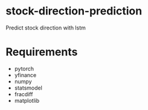 # stock-direction-prediction

Predict stock direction with lstm

# Requirements
* pytorch
* yfinance
* numpy
* statsmodel
* fracdiff
* matplotlib

